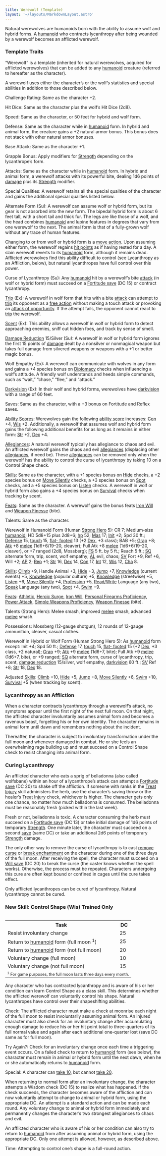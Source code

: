 ```yaml
---
title: Werewolf (Template)
layout: '~/layouts/MarkdownLayout.astro'
---
```

Natural werewolves are humanoids born with the ability to assume wolf and
hybrid forms. A [humanoid](/modern.d20.srd/creature.types/humanoid) who
contracts lycanthropy after being wounded by a werewolf becomes an afflicted
werewolf.

### Template Traits

“Werewolf” is a template (inherited for natural werewolves, acquired for
afflicted werewolves) that can be added to any
[humanoid](/modern.d20.srd/creature.types/humanoid) creature (referred to
hereafter as the character).

A werewolf uses either the character’s or the wolf’s statistics and special
abilities in addition to those described below.

Challenge Rating: Same as the character +2.

Hit Dice: Same as the character plus the wolf’s Hit Dice (2d8).

Speed: Same as the character, or 50 feet for hybrid and wolf form.

Defense: Same as the character while in
[humanoid](/modern.d20.srd/creature.types/humanoid) form. In hybrid and animal
form, the creature gains a +2 natural armor bonus. This bonus does not stack
with other natural armor bonuses.

Base Attack: Same as the character +1.

Grapple Bonus: Apply modifiers for
[Strength](/modern.d20.srd/basics/ability.scores) depending on the
lycanthrope’s form.

Attacks: Same as the character while in
[humanoid](/modern.d20.srd/creature.types/humanoid) form. In hybrid and animal
form, a werewolf attacks with its powerful bite, dealing 1d6 points of
[damage](/modern.d20.srd/combat/damage) plus its
[Strength](/modern.d20.srd/basics/ability.scores) modifier.

Special Qualities: A werewolf retains all the special qualities of the
character and gains the additional special qualities listed below.

Alternate Form (Su): A werewolf can assume wolf or hybrid form, but its gear
is not absorbed into the new form. The bipedal hybrid form is about 6 feet
tall, with a short tail and thick fur. The legs are like those of a wolf, and
the head combines [humanoid](/modern.d20.srd/creature.types/humanoid) and
lupine features in degrees that vary from one werewolf to the next. The animal
form is that of a fully-grown wolf without any trace of human features.

Changing to or from wolf or hybrid form is a [move action](/modern.d20.srd/combat/move.actions). Upon assuming either form, the
werewolf regains [hit points](/modern.d20.srd/combat/hit.points) as if having
rested for a day. A slain werewolf reverts to its
[humanoid](/modern.d20.srd/creature.types/humanoid) form, although it remains
dead. Afflicted werewolves find this ability difficult to control (see
Lycanthropy as an Affliction, below), but natural lycanthropes have full
control over this power.

Curse of Lycanthropy (Su): Any
[humanoid](/modern.d20.srd/creature.types/humanoid) hit by a werewolf’s bite
[attack](/modern.d20.srd/combat/attack.roll) (in wolf or hybrid form) must
succeed on a [Fortitude save](/modern.d20.srd/basics/saving.throws) (DC 15) or
contract lycanthropy.

[Trip](/modern.d20.srd/combat/trip) (Ex): A werewolf in wolf form that hits
with a bite [attack](/modern.d20.srd/combat/attack.roll) can attempt to
[trip](/modern.d20.srd/combat/trip) its opponent as a [free action](/modern.d20.srd/combat/action.types) without making a touch attack or
provoking an [attack of opportunity](/modern.d20.srd/combat/attacks.of.opportunity). If the attempt
fails, the opponent cannot react to [trip](/modern.d20.srd/combat/trip) the
werewolf.

[Scent](/modern.d20.srd/special.abilities/scent) (Ex): This ability allows a
werewolf in wolf or hybrid form to detect approaching enemies, sniff out
hidden foes, and track by sense of smell.

[Damage Reduction](/modern.d20.srd/special.abilities/damage.reduction)
15/Silver (Su): A werewolf in wolf or hybrid form ignores the first 15 points
of [damage](/modern.d20.srd/combat/damage) dealt by a nonsilver or nonmagical
weapon but takes full damage from silvered weapons or weapons with a +1 or
better magic bonus.

Wolf Empathy (Ex): A werewolf can communicate with wolves in any form and
gains a +4 species bonus on [Diplomacy](/modern.d20.srd/skills/diplomacy)
checks when influencing a wolf’s attitude. A friendly wolf understands and
heeds simple commands, such as “wait,” “chase,” “flee,” and “attack.”

[Darkvision](/modern.d20.srd/special.abilities/darkvision) (Ex): In their wolf
and hybrid forms, werewolves have
[darkvision](/modern.d20.srd/special.abilities/darkvision) with a range of 60
feet.

Saves: Same as the character, with a +3 bonus on Fortitude and Reflex saves.

[Ability Scores](/modern.d20.srd/basics/ability.scores): Werewolves gain the
following [ability score](/modern.d20.srd/basics/ability.scores) increases:
[Con](/modern.d20.srd/basics/ability.scores) +4,
[Wis](/modern.d20.srd/basics/ability.scores) +2. Additionally, a werewolf that
assumes wolf and hybrid form gains the following additional benefits for as
long as it remains in either form:
[Str](/modern.d20.srd/basics/ability.scores) +2,
[Dex](/modern.d20.srd/basics/ability.scores) +4.

[Allegiances](/modern.d20.srd/basics/allegiances): A natural werewolf
typically has allegiance to chaos and evil. An afflicted werewolf gains the
chaos and evil [allegiances](/modern.d20.srd/basics/allegiances) (displacing
other [allegiances](/modern.d20.srd/basics/allegiances), if need be). These
[allegiances](/modern.d20.srd/basics/allegiances) can be removed only when the
werewolf has the ability to control the curse of lycanthropy by taking 10 on a
Control Shape check.

[Skills](/modern.d20.srd/skills): Same as the character, with a +1 species
bonus on [Hide](/modern.d20.srd/skills/hide) checks, a +2 species bonus on
[Move Silently](/modern.d20.srd/skills/move.silently) checks, a +3 species
bonus on [Spot](/modern.d20.srd/skills/spot) checks, and a +5 species bonus on
[Listen](/modern.d20.srd/skills/listen) checks. A werewolf in wolf or hybrid
form also gains a +4 species bonus on
[Survival](/modern.d20.srd/skills/survival) checks when tracking by scent.

[Feats](/modern.d20.srd/feats): Same as the character. A werewolf gains the
bonus feats [Iron Will](/modern.d20.srd/feats/iron.will) and [Weapon Finesse](/modern.d20.srd/feats/weapon.finesse) (bite).

Talents: Same as the character.

Werewolf in Humanoid Form (Human [Strong Hero](/modern.d20.srd/classes/basic/strong.hero) 5): CR 7; Medium-size
[humanoid](/modern.d20.srd/creature.types/humanoid); HD 5d8+15 plus 2d8+6;
[hp](/modern.d20.srd/combat/hit.points) 52;
[Mas](/modern.d20.srd/creatures/creature.overview) 17;
[Init](/modern.d20.srd/combat/initiative) +2; Spd 30 ft.;
[Defense](/modern.d20.srd/combat/defense) 15,
[touch](/modern.d20.srd/combat/attack.actions) 15, [flat- footed](/modern.d20.srd/combat/surprise) 13 (+2
[Dex](/modern.d20.srd/basics/ability.scores), +3 class); BAB +5;
[Grap](/modern.d20.srd/combat/grapple) +8;
[Atk](/modern.d20.srd/combat/attack.roll) +8
[melee](/modern.d20.srd/combat/attack.roll) (1d6+6/19–20, cleaver); Full Atk
+8 [melee](/modern.d20.srd/combat/attack.roll) (1d6+6/19–20, cleaver), or +7
ranged (2d8, Mossberg); [FS](/modern.d20.srd/creatures/creature.overview) 5
ft. by 5 ft.; Reach 5 ft.; [SQ](/modern.d20.srd/creatures/creature.overview)
alternate form, trip, scent, wolf empathy;
[AL](/modern.d20.srd/basics/allegiances) evil, chaos;
[SV](/modern.d20.srd/basics/saving.throws) Fort +9, Ref +6, Will +2;
[AP](/modern.d20.srd/creatures/creature.overview) 2;
[Rep](/modern.d20.srd/creatures/creature.overview) +1;
[Str](/modern.d20.srd/basics/ability.scores) 16,
[Dex](/modern.d20.srd/basics/ability.scores) 14,
[Con](/modern.d20.srd/basics/ability.scores) 17,
[Int](/modern.d20.srd/basics/ability.scores) 12,
[Wis](/modern.d20.srd/basics/ability.scores) 12,
[Cha](/modern.d20.srd/basics/ability.scores) 8.

[Skills](/modern.d20.srd/skills): [Climb](/modern.d20.srd/skills/climb) +9,
Handle Animal +3, [Hide](/modern.d20.srd/skills/hide) +3,
[Jump](/modern.d20.srd/skills/jump) +7,
[Knowledge](/modern.d20.srd/skills/knowledge) (current events) +5,
[Knowledge](/modern.d20.srd/skills/knowledge) (popular culture) +5,
[Knowledge](/modern.d20.srd/skills/knowledge) (streetwise) +5,
[Listen](/modern.d20.srd/skills/listen) +6, [Move Silently](/modern.d20.srd/skills/move.silently) +4,
[Profession](/modern.d20.srd/skills/profession) +5,
[Read/Write](/modern.d20.srd/skills/read.write.language) Language (any two),
[Speak](/modern.d20.srd/skills/speak.language) Language (any two),
[Spot](/modern.d20.srd/skills/spot) +4, [Swim](/modern.d20.srd/skills/swim)
+9.

[Feats](/modern.d20.srd/feats): [Athletic](/modern.d20.srd/feats/athletic),
[Heroic Surge](/modern.d20.srd/feats/heroic.surge), [Iron Will](/modern.d20.srd/feats/iron.will), [Personal Firearms Proficiency](/modern.d20.srd/feats/personal.firearms.proficiency), [Power Attack](/modern.d20.srd/feats/power.attack), [Simple Weapons Proficiency](/modern.d20.srd/feats/simple.weapons.proficiency), [Weapon Finesse](/modern.d20.srd/feats/weapon.finesse) (bite).

Talents (Strong Hero): Melee smash, improved
[melee](/modern.d20.srd/combat/attack.roll) smash, advanced
[melee](/modern.d20.srd/combat/attack.roll) smash.

Possessions: Mossberg (12-gauge shotgun), 12 rounds of 12-gauge ammunition,
cleaver, casual clothes.

Werewolf in Hybrid or Wolf Form (Human Strong Hero 5): As
[humanoid](/modern.d20.srd/creature.types/humanoid) form except: Init +4; Spd
50 ft.; [Defense](/modern.d20.srd/combat/defense) 17,
[touch](/modern.d20.srd/combat/attack.actions) 15, [flat- footed](/modern.d20.srd/combat/surprise) 15 (+2
[Dex](/modern.d20.srd/basics/ability.scores), +3 class, +2 natural);
[Grap](/modern.d20.srd/combat/grapple) +9;
[Atk](/modern.d20.srd/combat/attack.roll) +9
[melee](/modern.d20.srd/combat/attack.roll) (1d6+7, bite); Full Atk +9
[melee](/modern.d20.srd/combat/attack.roll) (1d6+7, bite), or +9 ranged;
[SQ](/modern.d20.srd/creatures/creature.overview) alternate form, curse of
lycanthropy, trip, scent, [damage reduction](/modern.d20.srd/special.abilities/damage.reduction) 15/silver, wolf
empathy, [darkvision](/modern.d20.srd/special.abilities/darkvision) 60 ft.;
[SV](/modern.d20.srd/basics/saving.throws) Ref +8;
[Str](/modern.d20.srd/basics/ability.scores) 18,
[Dex](/modern.d20.srd/basics/ability.scores) 18.

Adjusted [Skills](/modern.d20.srd/skills):
[Climb](/modern.d20.srd/skills/climb) +10, [Hide](/modern.d20.srd/skills/hide)
+5, [Jump](/modern.d20.srd/skills/jump) +8, [Move Silently](/modern.d20.srd/skills/move.silently) +6,
[Swim](/modern.d20.srd/skills/swim) +10,
[Survival](/modern.d20.srd/skills/survival) +5 (when tracking by scent).

### Lycanthropy as an Affliction

When a character contracts lycanthropy through a werewolf’s attack, no
symptoms appear until the first night of the next full moon. On that night,
the afflicted character involuntarily assumes animal form and becomes a
ravenous beast, forgetting his or her own identity. The character remains in
animal form until dawn and remembers nothing about the incident.

Thereafter, the character is subject to involuntary transformation under the
full moon and whenever damaged in combat. He or she feels an overwhelming rage
building up and must succeed on a Control Shape check to resist changing into
animal form.

### Curing Lycanthropy

An afflicted character who eats a sprig of belladonna (also called wolfsbane)
within an hour of a lycanthrope’s attack can attempt a [Fortitude save](/modern.d20.srd/basics/saving.throws) (DC 20) to shake off the
affliction. If someone with ranks in the [Treat Injury](/modern.d20.srd/skills/treat.injury) skill administers the herb, use
the character’s saving throw or the healer’s [Treat Injury](/modern.d20.srd/skills/treat.injury) check, whichever is higher. The
character gets only one chance, no matter how much belladonna is consumed. The
belladonna must be reasonably fresh (picked within the last week).

Fresh or not, belladonna is toxic. A character consuming the herb must succeed
on a [Fortitude save](/modern.d20.srd/basics/saving.throws) (DC 13) or take
initial damage of 1d6 points of temporary
[Strength](/modern.d20.srd/basics/ability.scores). One minute later, the
character must succeed on a second
[save](/modern.d20.srd/basics/saving.throws) (same DC) or take an additional
2d6 points of temporary [Strength](/modern.d20.srd/basics/ability.scores)
damage.

The only other way to remove the curse of lycanthropy is to cast [remove curse](/modern.d20.srd/fx/remove.curse) or [break enchantment](/modern.d20.srd/fx/break.enchantment) on the character during one
of the three days of the full moon. After receiving the spell, the character
must succeed on a [Will save](/modern.d20.srd/basics/saving.throws) (DC 20) to
break the curse (the caster knows whether the spell works). Otherwise, the
process must be repeated. Characters undergoing this cure are often kept bound
or confined in cages until the cure takes effect.

Only afflicted lycanthropes can be cured of lycanthropy. Natural lycanthropy
cannot be cured.

### New Skill: Control Shape (Wis) Trained Only


<table style="float: right"><tr><th> Task</th><th> DC</th></tr> <tr><td> Resist involuntary change</td><td> 25 </td></tr> <tr class="shaded"><td> Return to <a href="/modern.d20.srd/creature.types/humanoid">humanoid</a> form (full moon <sup>1</sup>)</td><td> 25 </td></tr> <tr><td> Return to <a href="/modern.d20.srd/creature.types/humanoid">humanoid</a> form (not full moon)</td><td> 20 </td></tr> <tr class="shaded"><td> Voluntary change (full moon)</td><td> 10 </td></tr> <tr><td> Voluntary change (not full moon)</td><td> 15 </td></tr> <tr><td colspan="2" style="font-size: .8em; text-align: left"><sup>1</sup> For game purposes, the full moon lasts three days every month. </td></tr></table>



Any character who has contracted lycanthropy and is aware of his or her
condition can learn Control Shape as a class skill. This determines whether
the afflicted werewolf can voluntarily control his shape. Natural lycanthropes
have control over their shapeshifting abilities.

Check: The afflicted character must make a check at moonrise each night of the
full moon to resist involuntarily assuming animal form. An injured character
must also check for an involuntary change after accumulating enough damage to
reduce his or her hit point total to three-quarters of its full normal value
and again after each additional one-quarter lost (save DC same as for full
moon).

Try Again?: Check for an involuntary change once each time a triggering event
occurs. On a failed check to return to
[humanoid](/modern.d20.srd/creature.types/humanoid) form (see below), the
character must remain in animal or hybrid form until the next dawn, when he or
she automatically returns to
[humanoid](/modern.d20.srd/creature.types/humanoid) form.

Special: A character can [take 10](/modern.d20.srd/skills/skill.basics), but cannot [take 20](/modern.d20.srd/skills/skill.basics).

When returning to normal form after an involuntary change, the character
attempts a Wisdom check (DC 15) to realize what has happened. If the check
succeeds, the character becomes aware of the affliction and can now
voluntarily attempt to change to animal or hybrid form, using the appropriate
DC. An attempt is a standard action and can be made each round. Any voluntary
change to animal or hybrid form immediately and permanently changes the
character’s two strongest allegiances to chaos and evil.

An afflicted character who is aware of his or her condition can also try to
return to [humanoid](/modern.d20.srd/creature.types/humanoid) from after
assuming animal or hybrid form, using the appropriate DC. Only one attempt is
allowed, however, as described above.

Time: Attempting to control one’s shape is a full-round action.

